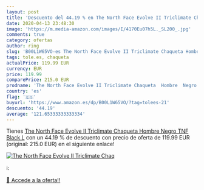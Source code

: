 ```yaml
---
layout: post
title: 'Descuento del 44.19 % en The North Face Evolve II Triclimate Chaq'
date: 2020-04-13 23:48:30
image: 'https://m.media-amazon.com/images/I/4170Eu07h5L._SL200_.jpg'
comments: true
category: ofertas
author: ring
slug: 'B00L1W65VO-es The North Face Evolve II Triclimate Chaqueta Hombre Negro...'
tags: tole.es, chaqueta
actualPrice: 119.99 EUR
currency: EUR
price: 119.99
comparePrice: 215.0 EUR
prodname: 'The North Face Evolve II Triclimate Chaqueta  Hombre  Negro  TNF Black   L'
country: 'es'
flag: '🇪🇸'
buyurl: 'https://www.amazon.es/dp/B00L1W65VO/?tag=tolees-21'
descuento: '44.19'
average: '121.65333333333334'
---
```


Tienes [The North Face Evolve II Triclimate Chaqueta  Hombre  Negro  TNF Black   L](https://www.amazon.es/dp/B00L1W65VO/?tag=tolees-21) con un 44.19 % de descuento con precio de oferta de 119.99 EUR (original: 215.0 EUR) en el siguiente enlace!

[![The North Face Evolve II Triclimate Chaq](https://m.media-amazon.com/images/I/4170Eu07h5L._SL200_.jpg)](https://www.amazon.es/dp/B00L1W65VO/?tag=tolees-21)

ℹ️:


[🛒 Accede a la oferta!!](https://www.amazon.es/dp/B00L1W65VO/?tag=tolees-21)

